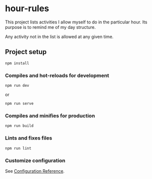 # hour-rules

This project lists activities I allow myself to do in the particular hour. Its purpose is to remind me of my day structure.

Any activity not in the list is allowed at any given time.

## Project setup

```
npm install
```

### Compiles and hot-reloads for development

```
npm run dev
```

or

```
npm run serve
```

### Compiles and minifies for production

```
npm run build
```

### Lints and fixes files

```
npm run lint
```

### Customize configuration

See [Configuration Reference](https://cli.vuejs.org/config/).
